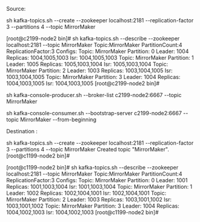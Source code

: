 Source: 

sh kafka-topics.sh --create --zookeeper localhost:2181 --replication-factor 3 --partitions 4 --topic MirrorMaker

[root@c2199-node2 bin]# sh kafka-topics.sh --describe --zookeeper localhost:2181 --topic MirrorMaker
Topic:MirrorMaker	PartitionCount:4	ReplicationFactor:3	Configs:
	Topic: MirrorMaker	Partition: 0	Leader: 1004	Replicas: 1004,1005,1003	Isr: 1004,1005,1003
	Topic: MirrorMaker	Partition: 1	Leader: 1005	Replicas: 1005,1003,1004	Isr: 1005,1003,1004
	Topic: MirrorMaker	Partition: 2	Leader: 1003	Replicas: 1003,1004,1005	Isr: 1003,1004,1005
	Topic: MirrorMaker	Partition: 3	Leader: 1004	Replicas: 1004,1003,1005	Isr: 1004,1003,1005
[root@c2199-node2 bin]# 

sh kafka-console-producer.sh --broker-list c2199-node2:6667 --topic MirrorMaker

sh kafka-console-consumer.sh --bootstrap-server c2199-node2:6667 --topic MirrorMaker --from-beginning

Destination : 


sh kafka-topics.sh --create --zookeeper localhost:2181 --replication-factor 3 --partitions 4 --topic MirrorMaker
Created topic "MirrorMaker".
[root@c1199-node2 bin]# 

[root@c1199-node2 bin]# sh kafka-topics.sh --describe --zookeeper localhost:2181 --topic MirrorMaker
Topic:MirrorMaker	PartitionCount:4	ReplicationFactor:3	Configs:
	Topic: MirrorMaker	Partition: 0	Leader: 1001	Replicas: 1001,1003,1004	Isr: 1001,1003,1004
	Topic: MirrorMaker	Partition: 1	Leader: 1002	Replicas: 1002,1004,1001	Isr: 1002,1004,1001
	Topic: MirrorMaker	Partition: 2	Leader: 1003	Replicas: 1003,1001,1002	Isr: 1003,1001,1002
	Topic: MirrorMaker	Partition: 3	Leader: 1004	Replicas: 1004,1002,1003	Isr: 1004,1002,1003
[root@c1199-node2 bin]# 
